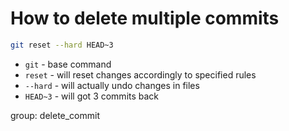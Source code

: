 # How to delete multiple commits

```bash
git reset --hard HEAD~3
```

- `git` - base command
- `reset` - will reset changes accordingly to specified rules
- `--hard` - will actually undo changes in files
- `HEAD~3` - will got 3 commits back

group: delete_commit


